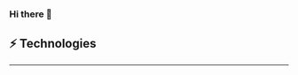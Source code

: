### Hi there 👋

## ⚡ Technologies
<!-- 
![JavaScript](https://img.shields.io/badge/-JavaScript-414141?style=for-the-badge&logo=javascript&color=6ad600)
![HTML5](https://img.shields.io/badge/-HTML5-414141?style=for-the-badge&logo=html5&color=6ad600)
![CSS3](https://img.shields.io/badge/-CSS3-414141?style=for-the-badge&logo=css3&color=6ad600)
![Sass](https://img.shields.io/badge/-Sass-414141?style=for-the-badge&logo=sass&color=6ad600)
![Bootstrap](https://img.shields.io/badge/-Bootstrap-414141?style=for-the-badge&logo=bootstrap&color=6ad600)
![React](https://img.shields.io/badge/-React-414141?style=for-the-badge&logo=react&color=6ad600)
![Redux](https://img.shields.io/badge/-Redux-414141?style=for-the-badge&logo=redux&color=6ad600)
![NextJs](https://img.shields.io/badge/-Next%20JS-414141?style=for-the-badge&color=6ad600)
![Git](https://img.shields.io/badge/-Git-414141?style=for-the-badge&logo=git&color=6ad600)
![GitHub](https://img.shields.io/badge/-GitHub-414141?style=for-the-badge&logo=github&color=6ad600)
![VSCode](https://img.shields.io/badge/-VSCode-414141?style=for-the-badge&logo=vscode&color=6ad600)
 -->
---
<!-- [![GitHub Streak](https://github-readme-streak-stats.herokuapp.com?user=47vigen&theme=chartreuse-dark&date_format=M%20j%5B%2C%20Y%5D)](https://git.io/streak-stats)
![Github Stats](https://github-readme-stats.vercel.app/api?username=47vigen&count_private=true&show_icons=true&include_all_commits=true&theme=chartreuse-dark) -->

[instagram]:https://www.instagram.com/47vigen
